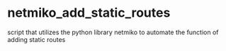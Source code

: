 # netmiko_add_static_routes
script that utilizes the python library netmiko to automate the function of adding static routes

